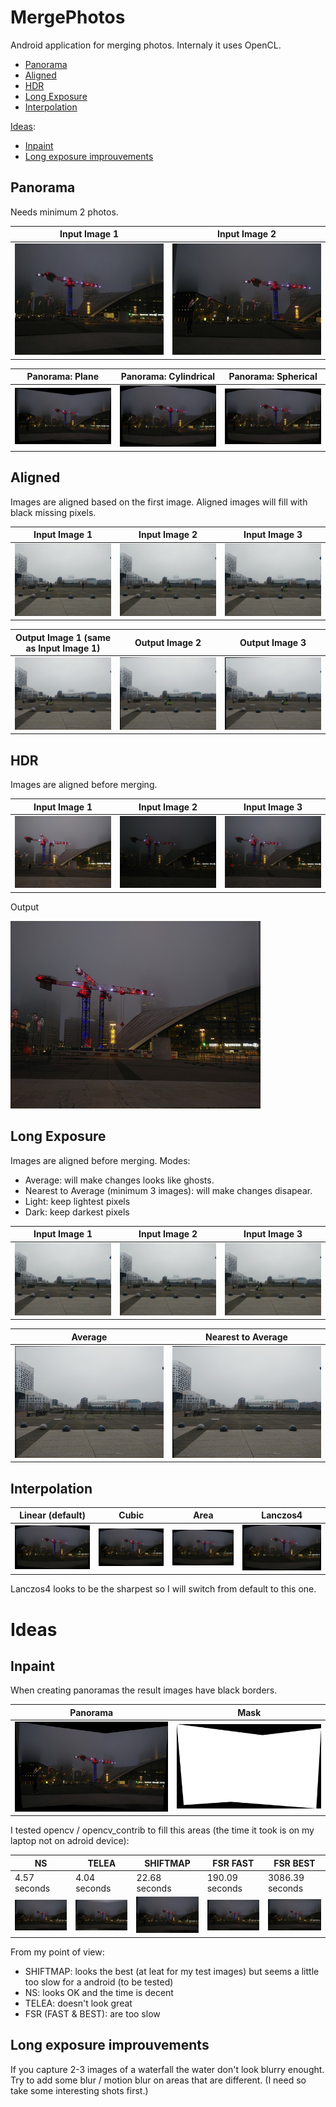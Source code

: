 # MergePhotos #

Android application for merging photos.
Internaly it uses OpenCL.

* [Panorama](#panorama)
* [Aligned](#aligned)
* [HDR](#hdr)
* [Long Exposure](#long-exposure)
* [Interpolation](#interpolation)

[Ideas](#ideas):
* [Inpaint](#inpaint)
* [Long exposure improuvements](#long-exposure-improuvements)

## Panorama ##

Needs minimum 2 photos.

Input Image 1 | Input Image 2
--- | ---
![](examples/panorama/1_small.jpg) | ![](examples/panorama/2_small.jpg)

Panorama: Plane | Panorama: Cylindrical | Panorama: Spherical
--- | --- | ---
![](examples/panorama/1_panorama_plane_small.jpg) | ![](examples/panorama/1_panorama_cylindrical_small.jpg) | ![](examples/panorama/1_panorama_spherical_small.jpg)

## Aligned ##

Images are aligned based on the first image. Aligned images will fill with black missing pixels.

Input Image 1 | Input Image 2 | Input Image 3
--- | --- | ---
![](examples/aligned/1_small.jpg) | ![](examples/aligned/2_small.jpg) | ![](examples/aligned/3_small.jpg)

Output Image 1 (same as Input Image 1) | Output Image 2 | Output Image 3
--- | --- | ---
![](examples/aligned/1_aligned_small.jpg) | ![](examples/aligned/2_aligned_small.jpg) | ![](examples/aligned/3_aligned_small.jpg)

## HDR ##

Images are aligned before merging.

Input Image 1 | Input Image 2 | Input Image 3
--- | --- | ---
![](examples/hdr/1_small.jpg) | ![](examples/hdr/2_small.jpg) | ![](examples/hdr/3_small.jpg)

Output

![](examples/hdr/1_hdr_small.jpg)

## Long Exposure ##

Images are aligned before merging.
Modes:
* Average: will make changes looks like ghosts.
* Nearest to Average (minimum 3 images): will make changes disapear.
* Light: keep lightest pixels
* Dark: keep darkest pixels

Input Image 1 | Input Image 2 | Input Image 3
--- | --- | ---
![](examples/longexposure/1_small.jpg) | ![](examples/longexposure/2_small.jpg) | ![](examples/longexposure/3_small.jpg)

Average | Nearest to Average
--- | ---
![](examples/longexposure/1_longexposure_average_small.jpg) | ![](examples/longexposure/1_longexposure_nearest_to_average_small.jpg)


## Interpolation ##

Linear (default) | Cubic | Area | Lanczos4
--- | --- | --- | ---
![](examples/panorama/panorama_interp_linear_default_small.jpg) | ![](examples/panorama/panorama_interp_cubic_small.jpg) | ![](examples/panorama/panorama_interp_area_small.jpg) | ![](examples/panorama/panorama_interp_lanczos4_small.jpg)

Lanczos4 looks to be the sharpest so I will switch from default to this one.

# Ideas #

## Inpaint ##

When creating panoramas the result images have black borders.

| Panorama | Mask      |
| -------- | --------- |
| ![](examples/inpaint/panorama_small.jpg) | ![](examples/inpaint/mask_small.jpg) |

I tested opencv / opencv_contrib to fill this areas (the time it took is on my laptop not on adroid device):

NS | TELEA | SHIFTMAP | FSR FAST | FSR BEST
--- | --- | --- | --- | ---
4.57 seconds | 4.04 seconds | 22.68 seconds | 190.09 seconds | 3086.39 seconds
![](examples/inpaint/inpaint_ns_small.jpg) | ![](examples/inpaint/inpaint_telea_small.jpg) | ![](examples/inpaint/inpaint_shiftmap_small.jpg) | ![](examples/inpaint/inpaint_fsr_fast_small.jpg) | ![](examples/inpaint/inpaint_fsr_best_small.jpg)

From my point of view:
* SHIFTMAP: looks the best (at leat for my test images) but seems a little too slow for a android (to be tested)
* NS: looks OK and the time is decent
* TELEA: doesn't look great
* FSR (FAST & BEST): are too slow

## Long exposure improuvements ##

If you capture 2-3 images of a waterfall the water don't look blurry enought.
Try to add some blur / motion blur on areas that are different.
(I need so take some interesting shots first.)
